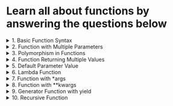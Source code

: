 <!-- markdownlint-disable MD033 -->

# Learn all about functions by answering the questions below

<details>
<summary>
1. Basic Function Syntax
</summary>
Problem: Write a function to calculate and return the square of a number.
</details>

<details>
<summary>
2. Function with Multiple Parameters
</summary>
Problem: Create a function that takes two numbers as parameters and returns their sum.
</details>

<details>
<summary>
3. Polymorphism in Functions
</summary>
Problem: Write a function multiply that multiplies two numbers, but can also accept and multiply strings.
</details>

<details>
<summary>
4. Function Returning Multiple Values
</summary>
Problem: Create a function that returns both the area and circumference of a circle given its radius.
</details>

<details>
<summary>
5. Default Parameter Value
</summary>
Problem: Write a function that greets a user. If no name is provided, it should greet with a default name.
</details>

<details>
<summary>
6. Lambda Function
</summary>
Problem: Create a lambda function to compute the cube of a number.
</details>

<details>
<summary>
7. Function with *args
</summary>
Problem: Write a function that takes variable number of arguments and returns their sum.
</details>

<details>
<summary>
8. Function with **kwargs
</summary>
Problem: Create a function that accepts any number of keyword arguments and prints them in the format key: value.
</details>

<details>
<summary>
9. Generator Function with yield
</summary>
Problem: Write a generator function that yields even numbers up to a specified limit.
</details>

<details>
<summary>
10. Recursive Function
</summary>
Problem: Create a recursive function to calculate the factorial of a number.
</details>

<!-- markdownlint-enable MD033 -->